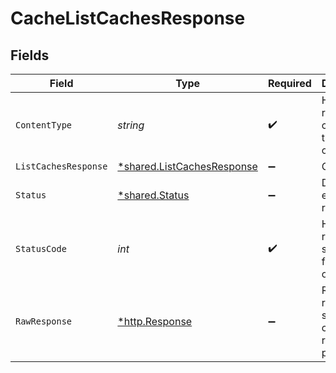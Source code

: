 # CacheListCachesResponse


## Fields

| Field                                                                   | Type                                                                    | Required                                                                | Description                                                             |
| ----------------------------------------------------------------------- | ----------------------------------------------------------------------- | ----------------------------------------------------------------------- | ----------------------------------------------------------------------- |
| `ContentType`                                                           | *string*                                                                | :heavy_check_mark:                                                      | HTTP response content type for this operation                           |
| `ListCachesResponse`                                                    | [*shared.ListCachesResponse](../../models/shared/listcachesresponse.md) | :heavy_minus_sign:                                                      | OK                                                                      |
| `Status`                                                                | [*shared.Status](../../models/shared/status.md)                         | :heavy_minus_sign:                                                      | Default error response                                                  |
| `StatusCode`                                                            | *int*                                                                   | :heavy_check_mark:                                                      | HTTP response status code for this operation                            |
| `RawResponse`                                                           | [*http.Response](https://pkg.go.dev/net/http#Response)                  | :heavy_minus_sign:                                                      | Raw HTTP response; suitable for custom response parsing                 |